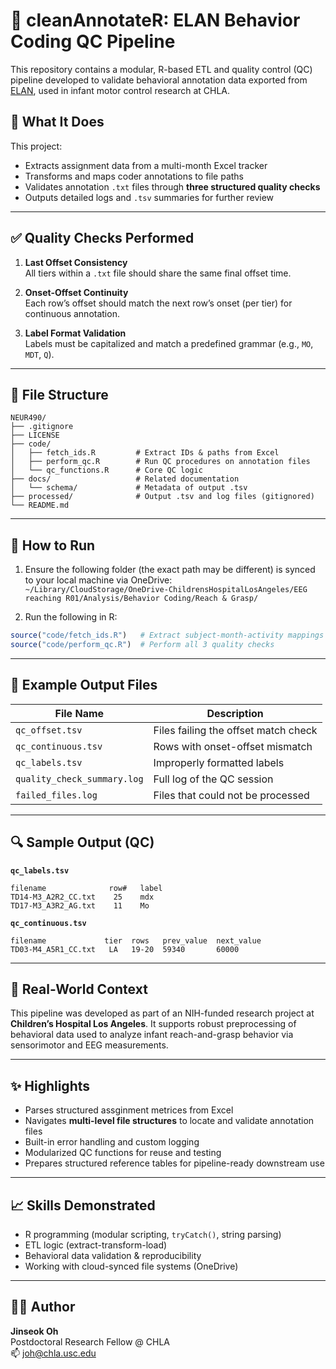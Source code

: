# 🧹 cleanAnnotateR: ELAN Behavior Coding QC Pipeline

This repository contains a modular, R-based ETL and quality control (QC) pipeline developed to validate behavioral annotation data exported from [ELAN](https://archive.mpi.nl/tla/elan), used in infant motor control research at CHLA.

## 🧰 What It Does

This project:
- Extracts assignment data from a multi-month Excel tracker
- Transforms and maps coder annotations to file paths
- Validates annotation `.txt` files through **three structured quality checks**
- Outputs detailed logs and `.tsv` summaries for further review

---

## ✅ Quality Checks Performed

1. **Last Offset Consistency**  
   All tiers within a `.txt` file should share the same final offset time.

2. **Onset-Offset Continuity**  
   Each row’s offset should match the next row’s onset (per tier) for continuous annotation.

3. **Label Format Validation**  
   Labels must be capitalized and match a predefined grammar (e.g., `MO`, `MDT`, `Q`).

---

## 🧩 File Structure

```
NEUR490/
├── .gitignore
├── LICENSE
├── code/
│   ├── fetch_ids.R         # Extract IDs & paths from Excel
│   ├── perform_qc.R        # Run QC procedures on annotation files
│   └── qc_functions.R      # Core QC logic
├── docs/                   # Related documentation
│   └── schema/             # Metadata of output .tsv
├── processed/              # Output .tsv and log files (gitignored)
└── README.md
```

---

## 🚀 How to Run

1. Ensure the following folder (the exact path may be different) is synced to your local machine via OneDrive:  
   `~/Library/CloudStorage/OneDrive-ChildrensHospitalLosAngeles/EEG reaching R01/Analysis/Behavior Coding/Reach & Grasp/`

2. Run the following in R:

```r
source("code/fetch_ids.R")   # Extract subject-month-activity mappings
source("code/perform_qc.R")  # Perform all 3 quality checks
```

---

## 📁 Example Output Files

| File Name                      | Description                          |
|-------------------------------|--------------------------------------|
| `qc_offset.tsv`               | Files failing the offset match check |
| `qc_continuous.tsv`           | Rows with onset-offset mismatch      |
| `qc_labels.tsv`               | Improperly formatted labels          |
| `quality_check_summary.log`   | Full log of the QC session           |
| `failed_files.log`            | Files that could not be processed    |

---

## 🔍 Sample Output (QC)

**`qc_labels.tsv`**
```
filename              row#   label
TD14-M3_A2R2_CC.txt    25    mdx
TD17-M3_A3R2_AG.txt    11    Mo
```

**`qc_continuous.tsv`**
```
filename             tier  rows   prev_value  next_value
TD03-M4_A5R1_CC.txt   LA   19-20  59340       60000
```

---

## 📌 Real-World Context

This pipeline was developed as part of an NIH-funded research project at **Children’s Hospital Los Angeles**. It supports robust preprocessing of behavioral data used to analyze infant reach-and-grasp behavior via sensorimotor and EEG measurements.

---

## ✨ Highlights

- Parses structured assginment metrices from Excel
- Navigates **multi-level file structures** to locate and validate annotation files
- Built-in error handling and custom logging
- Modularized QC functions for reuse and testing
- Prepares structured reference tables for pipeline-ready downstream use

---

## 📈 Skills Demonstrated

- R programming (modular scripting, `tryCatch()`, string parsing)
- ETL logic (extract-transform-load)
- Behavioral data validation & reproducibility
- Working with cloud-synced file systems (OneDrive)

---

## 🧑‍💻 Author

**Jinseok Oh**  
Postdoctoral Research Fellow @ CHLA  
📫 [joh@chla.usc.edu](mailto:joh@chla.usc.edu)
